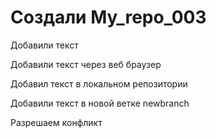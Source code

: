 ﻿# Создали My_repo_003

Добавили текст

Добавили текст через веб браузер

Добавил текст в локальном репозитории

Добавили текст в новой ветке newbranch

Разрешаем конфликт
